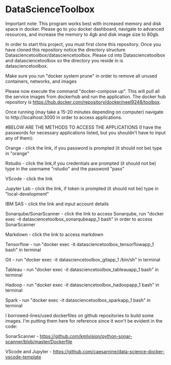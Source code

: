 # DataScienceToolbox

Important note: This program works best with increased memory and disk space in docker. Please go to you docker dashboard, navigate to advanced resources, and increase the memory to 4gb and disk image size to 80gb.

In order to start this project, you must first clone this repository. Once you have cloned this repository notice the directory structure Datasciencetoolbox/datasciencetoolbox. Please cd into Datasciencetoolbox and datasciencetoolbox so the directory you reside in is datasciencetoolbox.

Make sure you run "docker system prune" in order to remove all unused containers, networks, and images

Please now execute the command "docker-compose up". This will pull all the service images from dockerhub and run the application. The docker hub repository is 
https://hub.docker.com/repository/docker/neel9248/toolbox.

Once running (may take a 15-20 minutes depending on computer) navigate to http://localhost:3000 in order to access applications. 

#BELOW ARE THE METHODS TO ACCESS THE APPLICATIONS (I have the passwords for necessary applications listed, but you shouldn't have to input any of them):

Orange - click the link, if you password is prompted (it should not be) type in "orange"

Rstudio - click the link,if you credentials are prompted (it should not be) type in the username "rstudio" and the password "pass"

VScode - click the link

Jupyter Lab - click the link, if token is prompted (it should not be) type in "local-development"

IBM SAS - click the link and input account details

Sonarqube/SonarScanner - click the link to access Sonarqube, run "docker exec -it datasciencetoolbox_sonarqubeapp_1 bash" in order to access SonarScanner

Markdown - click the link to access markdown

Tensorflow - run "docker exec -it datasciencetoolbox_tensorflowapp_1 bash" in terminal

Git - run "docker exec -it datasciencetoolbox_gitapp_1 /bin/sh" in terminal

Tableau - run "docker exec -it datasciencetoolbox_tableauapp_1 bash" in terminal

Hadoop - run "docker exec -it datasciencetoolbox_hadoopapp_1 bash" in terminal

Spark - run "docker exec -it datasciencetoolbox_sparkapp_1 bash" in terminal

I borrowed-lines/used dockerfiles on github repositories to build some images. I'm putting them here for reference since it won't be evident in the code:

SonarScanner - https://github.com/kmlvision/python-sonar-scanner/blob/master/Dockerfile

VScode and Jupyter - https://github.com/caesarnine/data-science-docker-vscode-template





